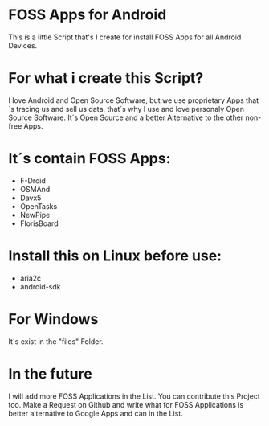 # FOSS Apps for Android

This is a little Script that's I create for install FOSS Apps for all Android Devices.

# For what i create this Script?
I love Android and Open Source Software, but we use proprietary Apps that´s tracing us and sell us data,
that´s why I use and love personaly Open Source Software. It´s Open Source and a better Alternative to the other non-free Apps.

# It´s contain FOSS Apps:
- F-Droid
- OSMAnd
- Davx5
- OpenTasks
- NewPipe
- FlorisBoard

# Install this on Linux before use:
- aria2c
- android-sdk

# For Windows 
It´s exist in the "files" Folder.

# In the future
I will add more FOSS Applications in the List.
You can contribute this Project too. Make a Request on Github and write what for FOSS Applications is better alternative to Google Apps and can in the List.
